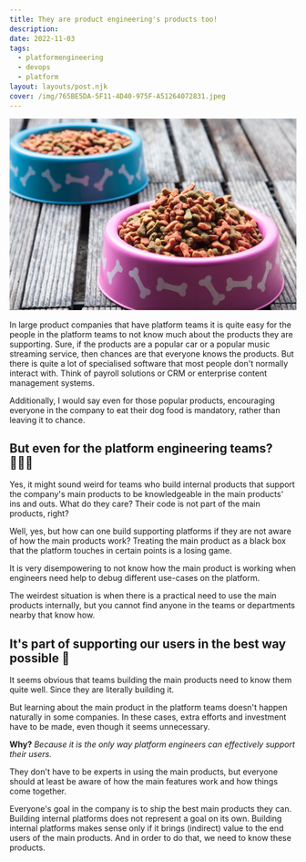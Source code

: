 ```yaml
---
title: They are product engineering's products too!
description: 
date: 2022-11-03
tags:
  - platformengineering
  - devops
  - platform
layout: layouts/post.njk
cover: /img/765BE5DA-5F11-4D40-975F-A51264072831.jpeg
---
```


![](/img/765BE5DA-5F11-4D40-975F-A51264072831.jpeg)

In large product companies that have platform teams it is quite easy for the people in the platform teams to not know much about the products they are supporting. Sure, if the products are a popular car or a popular music streaming service, then chances are that everyone knows the products. But there is quite a lot of specialised software that most people don't normally interact with. Think of payroll solutions or CRM or enterprise content management systems. 

Additionally, I would say even for those popular products, encouraging everyone in the company to eat their dog food is mandatory, rather than leaving it to chance.

## But even for the platform engineering teams? 🧑‍🤝‍🧑

Yes, it might sound weird for teams who build internal products that support the company's main products to be knowledgeable in the main products' ins and outs. What do they care? Their code is not part of the main products, right?

Well, yes, but how can one build supporting platforms if they are not aware of how the main products work? Treating the main product as a black box that the platform touches in certain points is a losing game.

It is very disempowering to not know how the main product is working when engineers need help to debug different use-cases on the platform. 

The weirdest situation is when there is a practical need to use the main products internally, but you cannot find anyone in the teams or departments nearby that know how.

## It's part of supporting our users in the best way possible 💪

It seems obvious that teams building the main products need to know them quite well. Since they are literally building it.

But learning about the main product in the platform teams doesn't happen naturally in some companies. In these cases, extra efforts and investment have to be made, even though it seems unnecessary.

**Why?** *Because it is the only way platform engineers can effectively support their users.*

They don't have to be experts in using the main products, but everyone should at least be aware of how the main features work and how things come together. 

Everyone's goal in the company is to ship the best main products they can. Building internal platforms does not represent a goal on its own. Building internal platforms makes sense only if it brings (indirect) value to the end users of the main products. And in order to do that, we need to know these products.